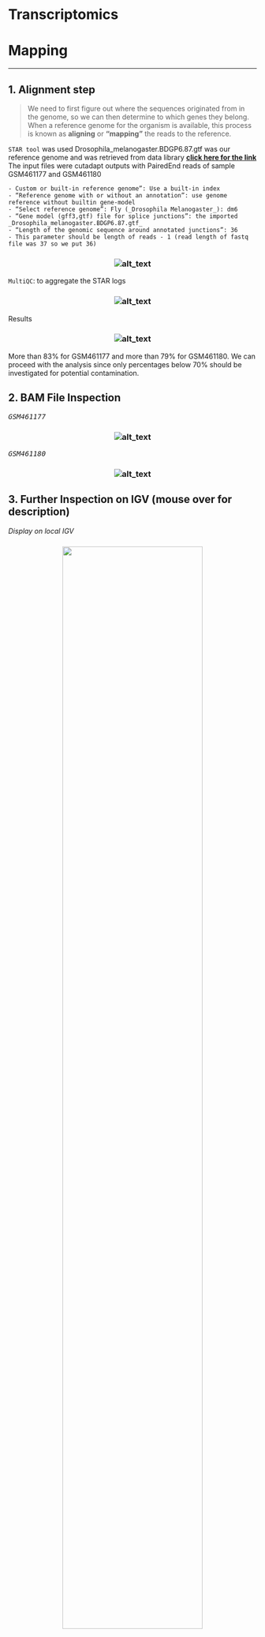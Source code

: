 # Transcriptomics

# Mapping

***
## 1. Alignment step


> We need to first figure out where the sequences originated from in the genome, so we can then determine to which genes they belong. \
> When a reference genome for the organism is available, this process is known as **aligning** or **“mapping”** the reads to the reference. 

```STAR tool``` was used 
Drosophila_melanogaster.BDGP6.87.gtf was our reference genome and was retrieved from data library
**[click here for the link](https://zenodo.org/record/4541751/files/Drosophila_melanogaster.BDGP6.87.gtf)**
 The input files were cutadapt outputs with PairedEnd reads of sample GSM461177 and GSM461180
 
    - Custom or built-in reference genome”: Use a built-in index
    - “Reference genome with or without an annotation”: use genome reference without builtin gene-model
    - “Select reference genome”: Fly (_Drosophila Melanogaster_): dm6 
    - “Gene model (gff3,gtf) file for splice junctions”: the imported _Drosophila_melanogaster.BDGP6.87.gtf_
    - “Length of the genomic sequence around annotated junctions”: 36
    - This parameter should be length of reads - 1 (read length of fastq file was 37 so we put 36)
      
 <h3 align="center">
 
 ![alt_text](output/1.jpg) 
 
</h3>
    
 ```MultiQC```: to aggregate the STAR logs
 
 <h3 align="center">
 
 ![alt_text](output/2.png)

</h3>
    
 Results
 <h3 align="center">
 
 ![alt_text](output/3.png)

</h3>
    
 More than 83% for GSM461177 and more than 79% for GSM461180. We can proceed with the analysis since only percentages below 70% should be investigated for potential contamination.
## 2. BAM File Inspection

<kbd>*GSM461177*

<h3 align="center">
 
 ![alt_text](output/4.png "GSM461177")
 
 </h3>
 
 <kbd>*GSM461180*
 
<h3 align="center">
 
 ![alt_text](output/5.png "GSM461180")
 
  </h3>
    
## 3. Further Inspection on IGV (mouse over for description)

*Display on local IGV*

<h3 align="center">

<img src="https://user-images.githubusercontent.com/71490918/130114580-8d34a23c-7255-43e7-9267-694c9ebc85f6.png" width=75% height=75%>

</h3>

*Zoom onto Chr4 loci on IGV*

<h3 align="center">

<img src="https://user-images.githubusercontent.com/71490918/130115430-f2160aa2-9dbb-4aa5-b0a5-33e19f84a301.png" width=75% height=75%>

</h3>
 
*IGV panel*

<h3 align="center">

<img src="https://user-images.githubusercontent.com/71490918/130114757-5d77f6a7-1871-4b48-9dc1-c695bab41361.png" width=75% height=75%>

</h3>
 
*Sashimi plot*

<h3 align="center">

<img src="https://user-images.githubusercontent.com/71490918/130115294-ad7ad1c1-d9bb-4c25-b5c7-7d512183c18e.png" width=75% height=75%>

</h3>
  
### Further check for the quality of the data: 
  by inspecting read duplication level, number of reads mapped to each chromosome, gene body coverage, and read distribution across features

 - **Duplicate reads**

  We observed some duplication level events in the data from our first ```MultiQC``` webpage report. 
  
<h3 align="center">

  <img src="https://user-images.githubusercontent.com/71490918/130114845-c19be5b2-2187-4741-b1db-79e0d329be8d.png" width=75% height=75%>

</h3>

These duplicate reads can come from over amplification (PCR in dependent library preparations – like with short read sequencing like illumina) or from highly-expressed genes (which is usually kept in RNA-Seq differential expression analysis).
  
```MarkDuplicates``` (on outputs of ```RNA STAR```): To check for duplicate reads
```MultiQC```: To aggregate results from both samples

  
<h3 align="center">

  <img src="https://user-images.githubusercontent.com/71490918/130114409-21dcd2de-0bb2-4b0f-b018-58fb15c69457.png" width=75% height=75%>

</h3>
  
<h3 align="center">

Results show that the sample <kbd>*GSM461177* 

has 9.2% of duplicated reads while <kbd>*GSM461180* 
  
has 10.0%.
  
</h3>

In general, up to 50% of duplication can be considered normal to obtain. So, both our samples are good.
  
- **Number of reads mapped to each chromosome**
  To check for mitochondrial contamination, sex of samples or see if any chromosome has highly expressed genes.
  
*Drosophila melanogaster* has 4 chromosomal pairs: X/Y, 2, 3, and 4. 
  
```Samtools IdxStats```: To check for the number of reads mapped to each chromosome and then ```MultiQC```: To aggregate results from both samples

<h3 align="center">

  <img src="https://user-images.githubusercontent.com/71490918/130114089-24f2f846-883d-4742-8bd6-972445bf0bde.png" width=75% height=75%>

</h3>
 
We observed that reads from both samples mapped mostly to chromosome 2 (chr2L and chr2R), 3 (chr3L and chr3R), X and a sequence that is unassigned to the reference (chrUn_CP). Only some reads mapped to mitochondrial chromosome (chrM).


<h3 align="center">

  <img src="https://user-images.githubusercontent.com/71490918/130115052-aa54ba39-c726-4396-9692-89fdc933c8a8.png" width=75% height=75%>

</h3>

Both samples a most probably from female flies.
  
- **Gene Body Coverage**

A gene body refers to the different regions of a gene. A gene has regulatory regions such as the promoter region etcetera. It is important to check if reads coverage is uniform over gene body or if there is any 5’/3’ bias. A bias towards the 5’ end of genes could indicate RNA degradation while a 3’ bias could indicate that the data is from a 3’ assay (such as PCR dependent sequencing technologies).

```Gene Body Coverage (BAM)```: To assess gene body coverage on the results of RNA STAR (i.e. .bam files) and inputting the reference gene as model (i.e. after converting the drosophila reference .gtf file to BED format using ```Convert GTF to BED12```). 
```MultiQC```: To aggregate results from both samples onto the output.

 
<h3 align="center">

  <img src="https://user-images.githubusercontent.com/71490918/130114937-aa2bfbf0-cd34-4200-a78b-71180e762d47.png" width=75% height=75%>

</h3>
  
For both samples, 

<kbd>*GSM461177*
  
<kbd>*GSM461180*
  
there is even gene coverage from 5’ to 3’ ends (despite some noise in the middle). So, no obvious bias in both samples.
  
- **Read distribution across features**

With RNA-Seq data, we expect most reads to map to exons rather than introns or intergenic regions. Before going further in counting and differential expression analysis, it may be interesting to check the distribution of reads across known gene features (exons, CDS, 5’ UTR, 3’ UTR, introns, intergenic regions). For example, a high number of reads mapping to intergenic regions may indicate the presence of DNA contamination.

```Gene Body Coverage (BAM)```: To assess read distribution and identify the position of the different gene features on the results of the annotation file parsed against an input of the reference gene in BED format (output of ```Convert GTF to BED12```).

```MultiQC```: To aggregate results from both samples onto the output.
  
<h3 align="center">

  <img src="https://user-images.githubusercontent.com/71490918/130114982-5401cc84-088b-4e01-a3af-e883f5a5eb06.png" width=75% height=75%>

</h3>

Most of the reads from both samples are mapped to exons (≥80%). Only ~2% to introns and ~4-5% to intergenic regions. This confers validity to our RNA-Seq data and mapping.
    
## 4.Counting the number of reads per annotated gene
Estimation of the strandness:
First, we used Convert GTF to BED12 Tool: to convert the GTF file to BED

<h3 align="center">
 
 ![alt_text](output/15.jpg)
 
 </h3>
    
Then Infer Experiment Tool: to determine the library strandness:

<h3 align="center">
 
![alt_text](output/16.jpg)

</h3>
    
Results: 

<h3 align="center">
 
 ![alt_text](output/17.jpg)
 
 </h3>
    
Since the two “Fractions of reads explained by” the numbers are close to each other or nearly equal, we conclude that the library is not a ```strand-specific dataset (unstranded).```
## 5. Counting reads per genes;
```FeatureCounts Tool:``` was used to count the number of reads per gene
The input files are the mapped bam files and also the annotation file which is the Drosophilla melanongaster .gtf file.

<h3 align="center">
 
 ![alt_text](output/18.jpg)
 
 </h3>
    
 ```MultiQC Tool:``` was used to aggregate the report

<h3 align="center">
 
 ![alt_text](output/19.jpg)
 
 </h3>
Results:

<h3 align="center">
 
 ![alt_text](output/20.png)
 
  </h3>
    
Around 63% of the reads have been assigned to genes: this quantity is good enough.If the percentage falls below 50%, you should investigate where your reads are mapping (inside genes or not, with IGV) and then check that the annotation corresponds to the correct reference genome version.

<h2> TEAM CONTRIBUTORS </h2>
<table>
  <tr>
   <td><strong>Mapping</strong>
   </td>
   <td>Yasmin, Dawoud, Saket, Bandana, Nirvana, Johny, Favour, Ankita, Eman
   </td>
  </tr>
  <tr>
   <td>Inspection of Mapping results
   </td>
   <td>Yasmeen, Nirvana, Dawoud, Bandana
   </td>
  </tr>
  <tr>
   <td>Counting the number of reads per annotated gene
   </td>
   <td>Yasmeen, Saket, Johny
   </td>
  </tr>
  <tr>
   <td>Estimation of the strandness
   </td>
   <td>Eman, Saket
   </td>
  </tr>
  <tr>
   <td>
Counting reads per genes


   </td>
   <td>Ankita, Favour, Nirvana
   </td>
   </tr>
   <tr>
   <td>
Creating Readme


   </td>
   <td>Saket, Yasmeen, Johny, Dawoud
   </td>
  </tr>
  <tr>
   <td>
Documentation


   </td>
   <td>Eman, Yasmein, Dawoud
   </td>
  </tr>
</table>



